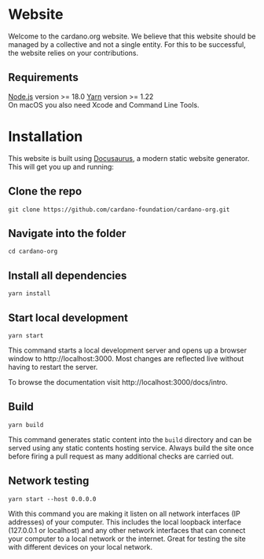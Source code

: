 # Website

Welcome to the cardano.org website. We believe that this website should be managed by a collective and not a single entity. For this to be successful, the website relies on your contributions. 

## Requirements

[Node.js](https://nodejs.org/en/download/) version >= 18.0
[Yarn](https://yarnpkg.com/en/) version >= 1.22  
On macOS you also need Xcode and Command Line Tools.

# Installation

This website is built using [Docusaurus](https://docusaurus.io/), a modern static website generator. This will get you up and running:

## Clone the repo
```
git clone https://github.com/cardano-foundation/cardano-org.git
```
  
## Navigate into the folder
```
cd cardano-org
```

## Install all dependencies
```
yarn install
```

## Start local development

```
yarn start
```

This command starts a local development server and opens up a browser window to http://localhost:3000. Most changes are reflected live without having to restart the server.

To browse the documentation visit http://localhost:3000/docs/intro.

## Build

```
yarn build
```

This command generates static content into the `build` directory and can be served using any static contents hosting service. Always build the site once before firing a pull request as many additional checks are carried out.

## Network testing
```
yarn start --host 0.0.0.0   
```
With this command you are making it listen on all network interfaces (IP addresses) of your computer. This includes the local loopback interface (127.0.0.1 or localhost) and any other network interfaces that can connect your computer to a local network or the internet. Great for testing the site with different devices on your local network.